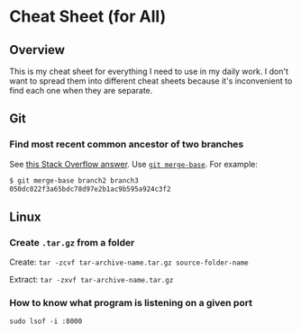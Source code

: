 # Cheat Sheet (for All)

## Overview

This is my cheat sheet for everything I need to use in my daily work. I don't want to spread them into different cheat sheets because it's inconvenient to find each one when they are separate.

## Git

### Find most recent common ancestor of two branches

See [this Stack Overflow answer](https://stackoverflow.com/a/1549155/630364). Use [`git merge-base`](https://git-scm.com/docs/git-merge-base). For example:

```bash
$ git merge-base branch2 branch3
050dc022f3a65bdc78d97e2b1ac9b595a924c3f2
```

## Linux

### Create `.tar.gz` from a folder

Create: `tar -zcvf tar-archive-name.tar.gz source-folder-name`

Extract: `tar -zxvf tar-archive-name.tar.gz`

### How to know what program is listening on a given port

`sudo lsof -i :8000`
